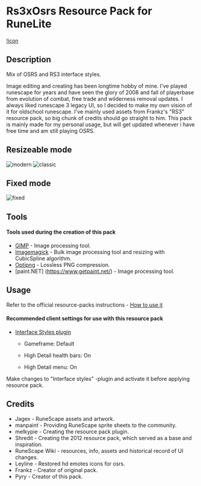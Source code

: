 # Rs3xOsrs Resource Pack for RuneLite

[!icon](https://i.imgur.com/yIiAzj6.png)

## Description

Mix of OSRS and RS3 interface styles.

Image editing and creating has been longtime hobby of mine. I've played runescape for years and have seen the glory of 2008 and fall of playerbase from evolution of combat, free trade and wilderness removal updates. I always liked runescape 3 legacy UI, so I
decided to make my own vision of it for oldschool runescape. I've mainly used assets from Frankz's "RS3" resource pack, so big chunk of credits should go straight to him. This pack is mainly made for my personal usage, but will get updated whenever i have
free time and am still playing OSRS.

## Resizeable mode
![modern](https://i.imgur.com/NCLP374.jpeg)
![classic](https://i.imgur.com/s4BmLGb.jpeg)

## Fixed mode
![fixed](https://i.imgur.com/rs3L5yz.png)

## Tools

#### Tools used during the creation of this pack
* [GIMP](https://www.gimp.org/) - Image processing tool.
* [Imagemagick](https://github.com/ImageMagick/ImageMagick) - Bulk image processing tool and resizing with CubicSpline algorithm.
* [Optipng](http://optipng.sourceforge.net/) - Lossless PNG compression.
* [paint.NET] (https://www.getpaint.net/) - Image processing tool.

## Usage 

Refer to the official resource-packs instructions - 
[How to use it](https://github.com/melkypie/resource-packs#how-to-use-it)

#### Recommended client settings for use with this resource pack

* [Interface Styles plugin](https://github.com/runelite/runelite/wiki/Interface-Styles) 

  * Gameframe: Default

  * High Detail health bars: On

  * High Detail menu: On

Make changes to "Interface styles" -plugin and activate it before applying resource pack.

## Credits

* Jagex - RuneScape assets and artwork.
* manpaint - Providing RuneScape sprite sheets to the community.
* melkypie - Creating the resource pack plugin.
* Shredit - Creating the 2012 resource pack, which served as a base and inspiration.
* RuneScape Wiki - resources, info, assets and historical record of UI changes.
* Leyline - Restored hd emotes icons for osrs.
* Frankz - Creator of original pack.
* Pyry - Creator of this pack.
